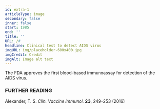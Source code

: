 ```yaml
---
id: extra-1
articleType: image
secondary: false
inner: false
start: 1985 
end: ''
title: ''
URL: /#
headline: Clinical test to detect AIDS virus
imgURL: img/placeholder-600x400.jpg
imgCredit: Credit
imgAlt: Image alt text
---
```

The FDA approves the first blood-based immunoassay for detection of the AIDS virus. 
<h3>FURTHER READING</h3>
Alexander, T. S. <em>Clin. Vaccine Immunol.</em> <strong>23</strong>, 249–253 (2016)
